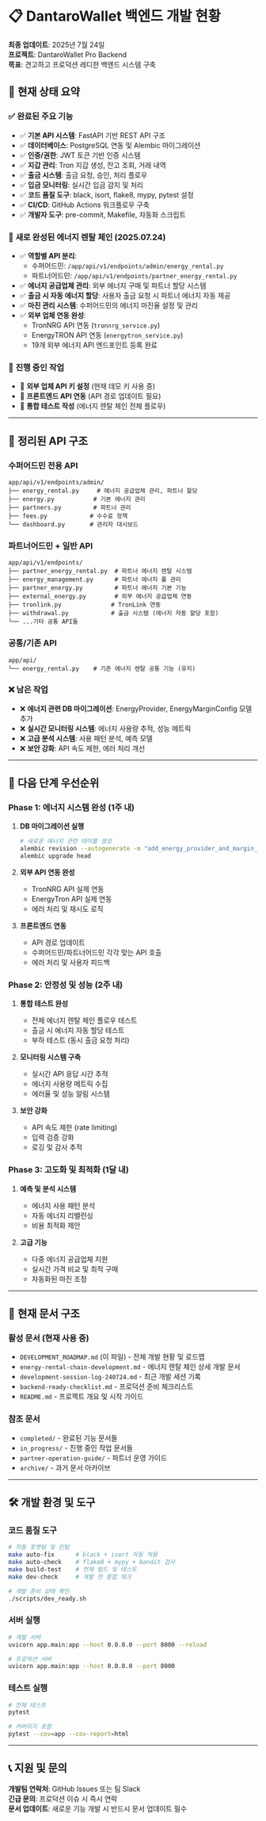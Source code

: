 # 📋 DantaroWallet 백엔드 개발 현황

**최종 업데이트**: 2025년 7월 24일  
**프로젝트**: DantaroWallet Pro Backend  
**목표**: 견고하고 프로덕션 레디한 백엔드 시스템 구축

## 🎯 현재 상태 요약

### ✅ **완료된 주요 기능**
- ✅ **기본 API 시스템**: FastAPI 기반 REST API 구조
- ✅ **데이터베이스**: PostgreSQL 연동 및 Alembic 마이그레이션
- ✅ **인증/권한**: JWT 토큰 기반 인증 시스템
- ✅ **지갑 관리**: Tron 지갑 생성, 잔고 조회, 거래 내역
- ✅ **출금 시스템**: 출금 요청, 승인, 처리 플로우
- ✅ **입금 모니터링**: 실시간 입금 감지 및 처리
- ✅ **코드 품질 도구**: black, isort, flake8, mypy, pytest 설정
- ✅ **CI/CD**: GitHub Actions 워크플로우 구축
- ✅ **개발자 도구**: pre-commit, Makefile, 자동화 스크립트

### 🔋 **새로 완성된 에너지 렌탈 체인 (2025.07.24)**
- ✅ **역할별 API 분리**: 
  - 수퍼어드민: `/app/api/v1/endpoints/admin/energy_rental.py`
  - 파트너어드민: `/app/api/v1/endpoints/partner_energy_rental.py`
- ✅ **에너지 공급업체 관리**: 외부 에너지 구매 및 파트너 할당 시스템
- ✅ **출금 시 자동 에너지 할당**: 사용자 출금 요청 시 파트너 에너지 자동 제공
- ✅ **마진 관리 시스템**: 수퍼어드민의 에너지 마진율 설정 및 관리
- ✅ **외부 업체 연동 완성**: 
  - TronNRG API 연동 (`tronnrg_service.py`) 
  - EnergyTRON API 연동 (`energytron_service.py`)
  - 19개 외부 에너지 API 엔드포인트 등록 완료

### 🔄 **진행 중인 작업**
- 🔧 **외부 업체 API 키 설정** (현재 데모 키 사용 중)
- 🔧 **프론트엔드 API 연동** (API 경로 업데이트 필요)
- 🔧 **통합 테스트 작성** (에너지 렌탈 체인 전체 플로우)

---

## 📁 **정리된 API 구조**

### **수퍼어드민 전용 API**
```
app/api/v1/endpoints/admin/
├── energy_rental.py     # 에너지 공급업체 관리, 파트너 할당
├── energy.py           # 기본 에너지 관리
├── partners.py         # 파트너 관리
├── fees.py            # 수수료 정책
└── dashboard.py       # 관리자 대시보드
```

### **파트너어드민 + 일반 API**
```
app/api/v1/endpoints/
├── partner_energy_rental.py  # 파트너 에너지 렌탈 시스템
├── energy_management.py      # 파트너 에너지 풀 관리
├── partner_energy.py         # 파트너 에너지 기본 기능
├── external_energy.py        # 외부 에너지 공급업체 연동
├── tronlink.py              # TronLink 연동
├── withdrawal.py            # 출금 시스템 (에너지 자동 할당 포함)
└── ...기타 공통 API들
```

### **공통/기존 API**
```
app/api/
└── energy_rental.py    # 기존 에너지 렌탈 공통 기능 (유지)
```

### ❌ **남은 작업**
- ❌ **에너지 관련 DB 마이그레이션**: EnergyProvider, EnergyMarginConfig 모델 추가
- ❌ **실시간 모니터링 시스템**: 에너지 사용량 추적, 성능 메트릭
- ❌ **고급 분석 시스템**: 사용 패턴 분석, 예측 모델
- ❌ **보안 강화**: API 속도 제한, 에러 처리 개선

---

## 🚀 다음 단계 우선순위

### **Phase 1: 에너지 시스템 완성 (1주 내)**
1. **DB 마이그레이션 실행**
   ```bash
   # 새로운 에너지 관련 테이블 생성
   alembic revision --autogenerate -m "add_energy_provider_and_margin_tables"
   alembic upgrade head
   ```

2. **외부 API 연동 완성**
   - TronNRG API 실제 연동
   - EnergyTron API 실제 연동
   - 에러 처리 및 재시도 로직

3. **프론트엔드 연동**
   - API 경로 업데이트
   - 수퍼어드민/파트너어드민 각각 맞는 API 호출
   - 에러 처리 및 사용자 피드백

### **Phase 2: 안정성 및 성능 (2주 내)**
1. **통합 테스트 완성**
   - 전체 에너지 렌탈 체인 플로우 테스트
   - 출금 시 에너지 자동 할당 테스트
   - 부하 테스트 (동시 출금 요청 처리)

2. **모니터링 시스템 구축**
   - 실시간 API 응답 시간 추적
   - 에너지 사용량 메트릭 수집
   - 에러율 및 성능 알림 시스템

3. **보안 강화**
   - API 속도 제한 (rate limiting)
   - 입력 검증 강화
   - 로깅 및 감사 추적

### **Phase 3: 고도화 및 최적화 (1달 내)**
1. **예측 및 분석 시스템**
   - 에너지 사용 패턴 분석
   - 자동 에너지 리밸런싱
   - 비용 최적화 제안

2. **고급 기능**
   - 다중 에너지 공급업체 지원
   - 실시간 가격 비교 및 최적 구매
   - 자동화된 마진 조정

---

## 📁 현재 문서 구조

### **활성 문서 (현재 사용 중)**
- `DEVELOPMENT_ROADMAP.md` (이 파일) - 전체 개발 현황 및 로드맵
- `energy-rental-chain-development.md` - 에너지 렌탈 체인 상세 개발 문서
- `development-session-log-240724.md` - 최근 개발 세션 기록
- `backend-ready-checklist.md` - 프로덕션 준비 체크리스트
- `README.md` - 프로젝트 개요 및 시작 가이드

### **참조 문서**
- `completed/` - 완료된 기능 문서들
- `in_progress/` - 진행 중인 작업 문서들
- `partner-operation-guide/` - 파트너 운영 가이드
- `archive/` - 과거 문서 아카이브

---

## 🛠️ 개발 환경 및 도구

### **코드 품질 도구**
```bash
# 자동 포맷팅 및 린팅
make auto-fix      # black + isort 자동 적용
make auto-check    # flake8 + mypy + bandit 검사
make build-test    # 전체 빌드 및 테스트
make dev-check     # 개발 전 종합 체크

# 개발 준비 상태 확인
./scripts/dev_ready.sh
```

### **서버 실행**
```bash
# 개발 서버
uvicorn app.main:app --host 0.0.0.0 --port 8000 --reload

# 프로덕션 서버
uvicorn app.main:app --host 0.0.0.0 --port 8000
```

### **테스트 실행**
```bash
# 전체 테스트
pytest

# 커버리지 포함
pytest --cov=app --cov-report=html
```

---

## 📞 지원 및 문의

**개발팀 연락처**: GitHub Issues 또는 팀 Slack  
**긴급 문의**: 프로덕션 이슈 시 즉시 연락  
**문서 업데이트**: 새로운 기능 개발 시 반드시 문서 업데이트 필수
